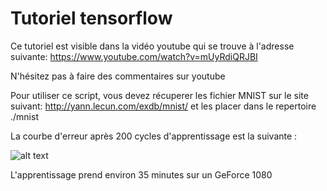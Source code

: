 # Tutoriel tensorflow

Ce tutoriel est visible dans la vidéo youtube qui se trouve à l'adresse suivante:
https://www.youtube.com/watch?v=mUyRdiQRJBI

N'hésitez pas à faire des commentaires sur youtube

Pour utiliser ce script, vous devez récuperer les fichier MNIST sur le site suivant:
http://yann.lecun.com/exdb/mnist/
et les placer dans le repertoire ./mnist

La courbe d'erreur après 200 cycles d'apprentissage est la suivante :

![alt text](https://github.com/L42Project/Tutoriels/blob/master/Tensorflow/tutoriel2/Figure_1.png)

L'apprentissage prend environ 35 minutes sur un GeForce 1080

